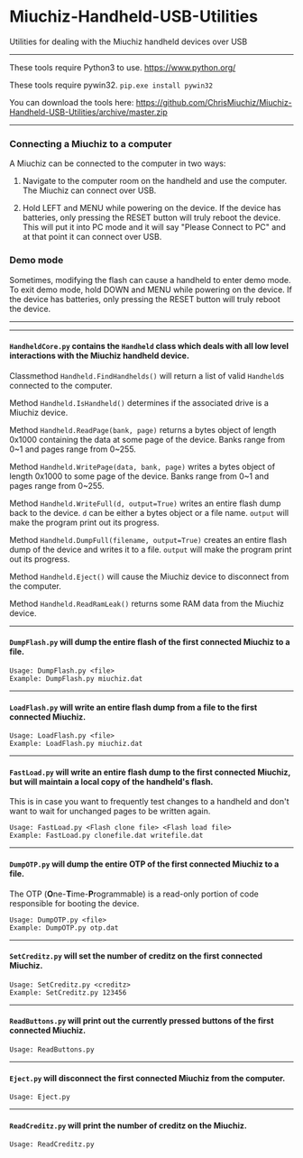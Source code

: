 # Miuchiz-Handheld-USB-Utilities
Utilities for dealing with the Miuchiz handheld devices over USB

---

These tools require Python3 to use. https://www.python.org/

These tools require pywin32. `pip.exe install pywin32`

You can download the tools here: https://github.com/ChrisMiuchiz/Miuchiz-Handheld-USB-Utilities/archive/master.zip

---

### Connecting a Miuchiz to a computer

  A Miuchiz can be connected to the computer in two ways:
  
  1) Navigate to the computer room on the handheld and use the computer. The Miuchiz can connect over USB.
  
  2) Hold LEFT and MENU while powering on the device. If the device has batteries, only pressing the RESET button will truly reboot the device. This will put it into PC mode and it will say "Please Connect to PC" and at that point it can connect over USB.


### Demo mode

  Sometimes, modifying the flash can cause a handheld to enter demo mode. To exit demo mode, hold DOWN and MENU while powering on the device. If the device has batteries, only pressing the RESET button will truly reboot the device.

---
---

#### `HandheldCore.py` contains the `Handheld` class which deals with all low level interactions with the Miuchiz handheld device.


  Classmethod `Handheld.FindHandhelds()` will return a list of valid `Handheld`s connected to the computer.
  
  Method `Handheld.IsHandheld()` determines if the associated drive is a Miuchiz device.
  
  Method `Handheld.ReadPage(bank, page)` returns a bytes object of length 0x1000 containing the data at some page of the device. Banks range from 0\~1 and pages range from 0\~255.
  
  Method `Handheld.WritePage(data, bank, page)` writes a bytes object of length 0x1000 to some page of the device. Banks range from 0\~1 and pages range from 0\~255.
  
  Method `Handheld.WriteFull(d, output=True)` writes an entire flash dump back to the device. `d` can be either a bytes object or a file name. `output` will make the program print out its progress.
  
  Method `Handheld.DumpFull(filename, output=True)` creates an entire flash dump of the device and writes it to a file. `output` will make the program print out its progress.
  
  Method `Handheld.Eject()` will cause the Miuchiz device to disconnect from the computer.
  
  Method `Handheld.ReadRamLeak()` returns some RAM data from the Miuchiz device.
  
  ---
  
  #### `DumpFlash.py` will dump the entire flash of the first connected Miuchiz to a file.
  
    Usage: DumpFlash.py <file>
    Example: DumpFlash.py miuchiz.dat
    
 ---
 
 #### `LoadFlash.py` will write an entire flash dump from a file to the first connected Miuchiz.
 
    Usage: LoadFlash.py <file>
    Example: LoadFlash.py miuchiz.dat
    
 ---
 
 #### `FastLoad.py` will write an entire flash dump to the first connected Miuchiz, but will maintain a local copy of the handheld's flash. 
 
This is in case you want to frequently test changes to a handheld and don't want to wait for unchanged pages to be written again.
 
    Usage: FastLoad.py <Flash clone file> <Flash load file>
    Example: FastLoad.py clonefile.dat writefile.dat
    
 ---

  
 #### `DumpOTP.py`  will dump the entire OTP of the first connected Miuchiz to a file. 
 
The OTP (**O**ne-**T**ime-**P**rogrammable) is a read-only portion of code responsible for booting the device.

    Usage: DumpOTP.py <file>
    Example: DumpOTP.py otp.dat
    
 ---
 #### `SetCreditz.py` will set the number of creditz on the first connected Miuchiz.
 
    Usage: SetCreditz.py <creditz>
    Example: SetCreditz.py 123456
    
 ---
 
 #### `ReadButtons.py` will print out the currently pressed buttons of the first connected Miuchiz.
 
    Usage: ReadButtons.py
    
 ---
 
 #### `Eject.py` will disconnect the first connected Miuchiz from the computer.
 
    Usage: Eject.py 

 ---
 
 #### `ReadCreditz.py` will print the number of creditz on the Miuchiz.
 
    Usage: ReadCreditz.py 
